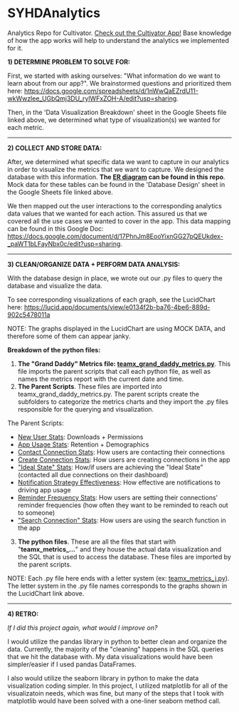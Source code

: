 # SYHDAnalytics
Analytics Repo for Cultivator. 
[Check out the Cultivator App!](https://cultivatorapp.com/) Base knowledge of how the app works will help to understand the analytics we implemented for it.

**1) DETERMINE PROBLEM TO SOLVE FOR:**

First, we started with asking ourselves: "What information do we want to learn about from our app?". We brainstormed questions and prioritized them here: https://docs.google.com/spreadsheets/d/1nWwQaEZrdU11-wkWwzlee_UGbQmj3DU_rylWFxZOH-A/edit?usp=sharing.

Then, in the 'Data Visualization Breakdown' sheet in the Google Sheets file linked above, we determined what type of visualization(s) we wanted for each metric.

----------------------------------------------------------------

**2) COLLECT AND STORE DATA:**

After, we determined what specific data we want to capture in our analytics in order to visualize the metrics that we want to capture. We designed the database with this information. **The [ER diagram](https://github.com/scootzie/SYHDAnalytics/blob/master/ER%20Diagram.png) can be found in this repo**. Mock data for these tables can be found in the 'Database Design' sheet in the Google Sheets file linked above.

We then mapped out the user interactions to the corresponding analytics data values that we wanted for each action. This assured us that we covered all the use cases we wanted to cover in the app. This data mapping can be found in this Google Doc: https://docs.google.com/document/d/17PhnJm8EooYixnGG27pQEUkdex-_paWT1bLFayNbx0c/edit?usp=sharing.

----------------------------------------------------------------

**3) CLEAN/ORGANIZE DATA + PERFORM DATA ANALYSIS:**

With the database design in place, we wrote out our .py files to query the database and visualize the data.

To see corresponding visualizations of each graph, see the LucidChart here: https://lucid.app/documents/view/e0134f2b-ba76-4be6-889d-902c5478011a

NOTE: The graphs displayed in the LucidChart are using MOCK DATA, and therefore some of them can appear janky.

**Breakdown of the python files:**

1) **The "Grand Daddy" Metrics file: [teamx_grand_daddy_metrics.py](https://github.com/scootzie/SYHDAnalytics/blob/master/teamx_grand_daddy_metrics.py)**. This file imports the parent scripts that call each python file, as well as names the metrics report with the current date and time.
2) **The Parent Scripts**. These files are imported into teamx_grand_daddy_metrics.py. The parent scripts create the subfolders to categorize the metrics charts and they import the .py files responsible for the querying and visualization. 

The Parent Scripts:

- [New User Stats](https://github.com/scootzie/SYHDAnalytics/blob/master/teamx_app_store_new_members_member_stats.py): Downloads + Permissions
- [App Usage Stats](https://github.com/scootzie/SYHDAnalytics/blob/master/teamx_app_usage_retention_demographics.py): Retention + Demographics
- [Contact Connection Stats](https://github.com/scootzie/SYHDAnalytics/blob/master/teamx_contact_and_mark_as_contacted.py): How users are contacting their connections
- [Create Connection Stats](https://github.com/scootzie/SYHDAnalytics/blob/master/teamx_create_connection_stats.py): How users are creating connections in the app
- ["Ideal State" Stats](https://github.com/scootzie/SYHDAnalytics/blob/master/teamx_due_connections_ideal_state.py): How/if users are achieving the "Ideal State" (contacted all due connections on their dashboard)
- [Notification Strategy Effectiveness](https://github.com/scootzie/SYHDAnalytics/blob/master/teamx_notifications_effectiveness.py): How effective are notifications to driving app usage
- [Reminder Frequency Stats](https://github.com/scootzie/SYHDAnalytics/blob/master/teamx_reminder_frequency_stats.py): How users are setting their connections' reminder frequencies (how often they want to be reminded to reach out to someone)
- ["Search Connection" Stats](https://github.com/scootzie/SYHDAnalytics/blob/master/teamx_search_connections.py): How users are using the search function in the app

3) **The python files**. These are all the files that start with "**teamx_metrics_...**" and they house the actual data visualization and the SQL that is used to access the database. These files are imported by the parent scripts.

NOTE: Each .py file here ends with a letter system (ex: [teamx_metrics_j.py](https://github.com/scootzie/SYHDAnalytics/blob/master/teamx_metrics_j.py)). The letter system in the .py file names corresponds to the graphs shown in the LucidChart link above.

----------------------------------------------------------------

**4) RETRO:**

_If I did this project again, what would I improve on?_

I would utilize the pandas library in python to better clean and organize the data. Currently, the majority of the "cleaning" happens in the SQL queries that we hit the database with. My data visualizations would have been simpler/easier if I used pandas DataFrames.

I also would utilize the seaborn library in python to make the data visualization coding simpler. In this project, I utilized matplotlib for all of the visualizatoin needs, which was fine, but many of the steps that I took with matplotlib would have been solved with a one-liner seaborn method call.
